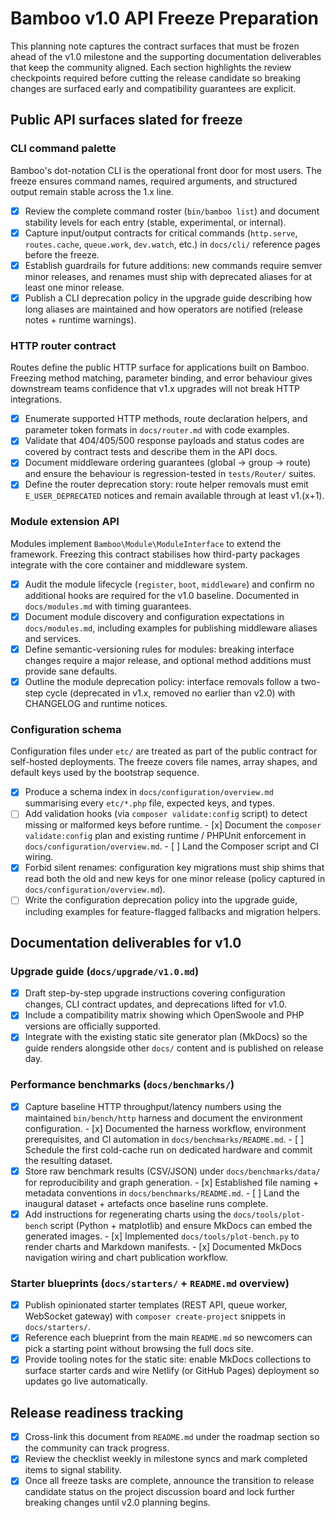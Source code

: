 # Bamboo v1.0 API Freeze Preparation

This planning note captures the contract surfaces that must be frozen ahead of
the v1.0 milestone and the supporting documentation deliverables that keep the
community aligned. Each section highlights the review checkpoints required
before cutting the release candidate so breaking changes are surfaced early and
compatibility guarantees are explicit.

## Public API surfaces slated for freeze

### CLI command palette

Bamboo's dot-notation CLI is the operational front door for most users. The
freeze ensures command names, required arguments, and structured output remain
stable across the 1.x line.

- [x] Review the complete command roster (`bin/bamboo list`) and document
      stability levels for each entry (stable, experimental, or internal).
- [x] Capture input/output contracts for critical commands (`http.serve`,
      `routes.cache`, `queue.work`, `dev.watch`, etc.) in `docs/cli/` reference
      pages before the freeze.
- [x] Establish guardrails for future additions: new commands require semver
      minor releases, and renames must ship with deprecated aliases for at least
      one minor release.
- [x] Publish a CLI deprecation policy in the upgrade guide describing how long
      aliases are maintained and how operators are notified (release notes +
      runtime warnings).

### HTTP router contract

Routes define the public HTTP surface for applications built on Bamboo. Freezing
method matching, parameter binding, and error behaviour gives downstream teams
confidence that v1.x upgrades will not break HTTP integrations.

- [x] Enumerate supported HTTP methods, route declaration helpers, and parameter
      token formats in `docs/router.md` with code examples.
- [x] Validate that 404/405/500 response payloads and status codes are covered by
      contract tests and describe them in the API docs.
- [x] Document middleware ordering guarantees (global → group → route) and
      ensure the behaviour is regression-tested in `tests/Router/` suites.
- [x] Define the router deprecation story: route helper removals must emit
      `E_USER_DEPRECATED` notices and remain available through at least v1.(x+1).

### Module extension API

Modules implement `Bamboo\Module\ModuleInterface` to extend the framework.
Freezing this contract stabilises how third-party packages integrate with the
core container and middleware system.

- [x] Audit the module lifecycle (`register`, `boot`, `middleware`) and confirm
      no additional hooks are required for the v1.0 baseline. Documented in
      `docs/modules.md` with timing guarantees.
- [x] Document module discovery and configuration expectations in
      `docs/modules.md`, including examples for publishing middleware aliases and
      services.
- [x] Define semantic-versioning rules for modules: breaking interface changes
      require a major release, and optional method additions must provide sane
      defaults.
- [x] Outline the module deprecation policy: interface removals follow a two-step
      cycle (deprecated in v1.x, removed no earlier than v2.0) with CHANGELOG and
      runtime notices.

### Configuration schema

Configuration files under `etc/` are treated as part of the public contract for
self-hosted deployments. The freeze covers file names, array shapes, and default
keys used by the bootstrap sequence.

- [x] Produce a schema index in `docs/configuration/overview.md` summarising
      every `etc/*.php` file, expected keys, and types.
- [ ] Add validation hooks (via `composer validate:config` script) to detect
      missing or malformed keys before runtime.
      - [x] Document the `composer validate:config` plan and existing runtime /
        PHPUnit enforcement in `docs/configuration/overview.md`.
      - [ ] Land the Composer script and CI wiring.
- [x] Forbid silent renames: configuration key migrations must ship shims that
      read both the old and new keys for one minor release (policy captured in
      `docs/configuration/overview.md`).
- [ ] Write the configuration deprecation policy into the upgrade guide,
      including examples for feature-flagged fallbacks and migration helpers.

## Documentation deliverables for v1.0

### Upgrade guide (`docs/upgrade/v1.0.md`)

- [x] Draft step-by-step upgrade instructions covering configuration changes,
      CLI contract updates, and deprecations lifted for v1.0.
- [x] Include a compatibility matrix showing which OpenSwoole and PHP versions
      are officially supported.
- [x] Integrate with the existing static site generator plan (MkDocs) so the
      guide renders alongside other `docs/` content and is published on release
      day.

### Performance benchmarks (`docs/benchmarks/`)

- [x] Capture baseline HTTP throughput/latency numbers using the maintained
      `bin/bench/http` harness and document the environment configuration.
      - [x] Documented the harness workflow, environment prerequisites, and CI
        automation in `docs/benchmarks/README.md`.
      - [ ] Schedule the first cold-cache run on dedicated hardware and commit
        the resulting dataset.
- [x] Store raw benchmark results (CSV/JSON) under `docs/benchmarks/data/` for
      reproducibility and graph generation.
      - [x] Established file naming + metadata conventions in
        `docs/benchmarks/README.md`.
      - [ ] Land the inaugural dataset + artefacts once baseline runs complete.
- [x] Add instructions for regenerating charts using the `docs/tools/plot-bench`
      script (Python + matplotlib) and ensure MkDocs can embed the generated
      images.
      - [x] Implemented `docs/tools/plot-bench.py` to render charts and Markdown
        manifests.
      - [x] Documented MkDocs navigation wiring and chart publication workflow.

### Starter blueprints (`docs/starters/` + `README.md` overview)

- [x] Publish opinionated starter templates (REST API, queue worker, WebSocket
      gateway) with `composer create-project` snippets in `docs/starters/`.
- [x] Reference each blueprint from the main `README.md` so newcomers can pick a
      starting point without browsing the full docs site.
- [x] Provide tooling notes for the static site: enable MkDocs collections to
      surface starter cards and wire Netlify (or GitHub Pages) deployment so
      updates go live automatically.

## Release readiness tracking

- [x] Cross-link this document from `README.md` under the roadmap section so the
      community can track progress.
- [x] Review the checklist weekly in milestone syncs and mark completed items to
      signal stability.
- [x] Once all freeze tasks are complete, announce the transition to release
      candidate status on the project discussion board and lock further breaking
      changes until v2.0 planning begins.

